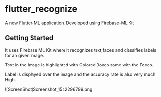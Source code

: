 # flutter_recognize

A new Flutter-ML application, Developed using Firebase-ML Kit

## Getting Started

It uses Firebase ML Kit where it recognizes text,faces and classifies labels for an given image.

Text in the Image is highlighted with Colored Boxes same with the Faces.

Label is displayed over the image and the accuracy rate is also very much High.

![ScreenShot]Screenshot_1542296799.png
